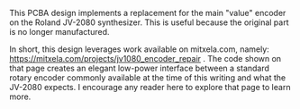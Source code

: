 This PCBA design implements a replacement for the main "value" encoder
on the Roland JV-2080 synthesizer. This is useful because the original
part is no longer manufactured.

In short, this design leverages work available on mitxela.com,
namely: https://mitxela.com/projects/jv1080_encoder_repair . The code
shown on that page creates an elegant low-power interface between a
standard rotary encoder commonly available at the time of this writing
and what the JV-2080 expects. I encourage any reader here to explore
that page to learn more.

